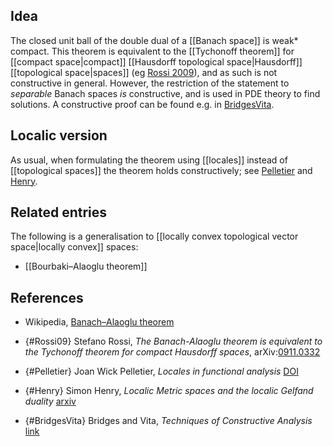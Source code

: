 ## Idea

The closed unit ball of the double dual of a [[Banach space]] is weak* compact. This theorem is equivalent to the [[Tychonoff theorem]] for [[compact space|compact]] [[Hausdorff topological space|Hausdorff]] [[topological space|spaces]] (eg [Rossi 2009](#Rossi09)), and as such is not constructive in general. However, the restriction of the statement to _separable_ Banach spaces _is_ constructive, and is used in PDE theory to find solutions. A constructive proof can be found e.g. in [BridgesVita](#BridgesVita).

## Localic version
As usual, when formulating the theorem using [[locales]] instead of [[topological spaces]] the theorem holds constructively; see [Pelletier](#Pelletier) and [Henry](#Henry).

## Related entries

The following is a generalisation to [[locally convex topological vector space|locally convex]] spaces:

* [[Bourbaki–Alaoglu theorem]]

## References

* Wikipedia, [Banach–Alaoglu theorem](https://en.wikipedia.org/wiki/Banach%E2%80%93Alaoglu_theorem)

* {#Rossi09} Stefano Rossi, _The Banach-Alaoglu theorem is equivalent to the Tychonoff theorem for compact Hausdorff spaces_, arXiv:[0911.0332](http://arxiv.org/abs/0911.0332)

* {#Pelletier} Joan Wick Pelletier, _Locales in functional analysis_ [DOI](http://dx.doi.org/10.1016/0022-4049(91)90013-R)

* {#Henry} Simon Henry, _Localic Metric spaces and the localic Gelfand duality_ [arxiv](https://arxiv.org/pdf/1411.0898)

* {#BridgesVita} Bridges and Vita, _Techniques of Constructive Analysis_ [link](http://www.springer.com/in/book/9780387336466)